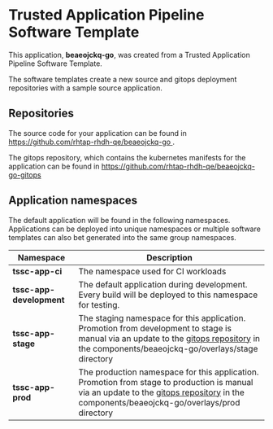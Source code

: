 # Trusted Application Pipeline Software Template

This application, **beaeojckq-go**, was created from a Trusted Application Pipeline Software Template.

The software templates create a new source and gitops deployment repositories with a sample source application. 

## Repositories

The source code for your application can be found in [https://github.com/rhtap-rhdh-qe/beaeojckq-go ](https://github.com/rhtap-rhdh-qe/beaeojckq-go ).
 
The gitops repository, which contains the kubernetes manifests for the application can be found in 
[https://github.com/rhtap-rhdh-qe/beaeojckq-go-gitops ](https://github.com/rhtap-rhdh-qe/beaeojckq-go-gitops ) 

## Application namespaces 

The default application will be found in the following namespaces. Applications can be deployed into unique namespaces or multiple software templates can also bet generated into the same group namespaces.  

|  Namespace   |  Description   |  
| -------- | -------- |
| **tssc-app-ci** | The namespace used for CI workloads |
| **tssc-app-development** | The default application during development. Every build will be deployed to this namespace for testing. |
| **tssc-app-stage** | The staging namespace for this application. Promotion from development to stage is manual via an update to the [gitops repository](https://github.com/rhtap-rhdh-qe/beaeojckq-go-gitops ) in the components/beaeojckq-go/overlays/stage directory |
| **tssc-app-prod** | The production namespace for this application. Promotion from stage to production is manual via an update to the [gitops repository](https://github.com/rhtap-rhdh-qe/beaeojckq-go-gitops ) in the components/beaeojckq-go/overlays/prod directory |